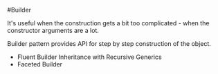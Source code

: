 #Builder

It's useful when the construction gets a bit too complicated - when the constructor arguments are
a lot. 

Builder pattern provides API for step by step construction of the object.

- Fluent Builder Inheritance with Recursive Generics
- Faceted Builder